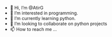 - 👋 Hi, I’m @AtirG
- 👀 I’m interested in programming.
- 🌱 I’m currently learning python.
- 💞️ I’m looking to collaborate on python projects 
- 📫 How to reach me ...

<!---
AtirG/AtirG is a ✨ special ✨ repository because its `README.md` (this file) appears on your GitHub profile.
You can click the Preview link to take a look at your changes.
--->
